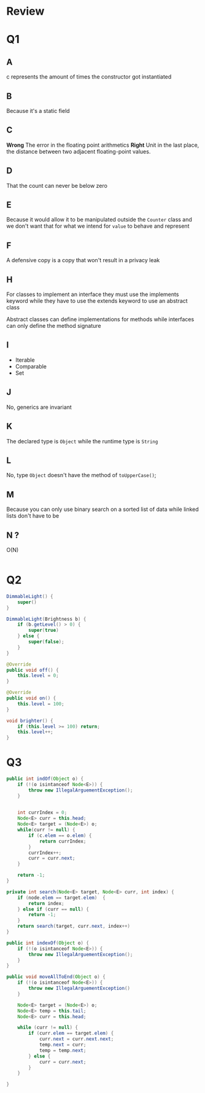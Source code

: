 # Review

# Q1
## A
c represents the amount of times the constructor got instantiated
## B
Because it's a static field
## C

**Wrong**
The error in the floating point arithmetics
**Right**
Unit in the last place, the distance between two adjacent floating-point values.
## D
That the count can never be below zero
## E
Because it would allow it to be manipulated outside the `Counter` class and we don't want that for what we intend for `value` to behave and represent
## F
A defensive copy is a copy that won't result in a privacy leak

## H
For classes to implement an interface they must use the implements keyword while they have to use the extends keyword to use an abstract class

Abstract classes can define implementations for methods while interfaces can only define the method signature

## I
- Iterable
- Comparable
- Set

## J
No, generics are invariant

## K
The declared type is `Object` while the runtime type is `String`

## L
No, type `Object` doesn't have the method of `toUpperCase()`;

## M
Because you can only use binary search on a sorted list of data while linked lists don't have to be

## N ?
O(N)

```java

```

# Q2
```java
DimmableLight() {
	super()
}

DimmableLight(Brightness b) {
	if (b.getLevel() > 0) {
		super(true)
	} else {
		super(false);
	}
}

@Override
public void off() {
	this.level = 0;
}

@Override
public void on() {
	this.level = 100;
}

void brighter() {
	if (this.level >= 100) return;
	this.level++;
}
```

# Q3

```java
public int indOf(Object o) {
	if (!(o isintanceof Node<E>)) {
		throw new IllegalArguementException();
	}
	

	int currIndex = 0;
	Node<E> curr = this.head;
	Node<E> target = (Node<E>) o;
	while(curr != null) {
		if (c.elem == o.elem) {
			return currIndex;
		}
		currIndex++;
		curr = curr.next;
	}

	return -1;
}

private int search(Node<E> target, Node<E> curr, int index) {
	if (node.elem == target.elem)  {
		return index;
	} else if (curr == null) {
		return -1;
	}
	return search(target, curr.next, index++)
}

public int indexOf(Object o) {
	if (!(o isintanceof Node<E>)) {
		throw new IllegalArguementException();
	}
}

public void moveAllToEnd(Object o) {
	if (!(o isintanceof Node<E>)) {
		throw new IllegalArguementException()
	}

	Node<E> target = (Node<E>) o;
	Node<E> temp = this.tail;
	Node<E> curr = this.head;

	while (curr != null) {
		if (curr.elem == target.elem) {
			curr.next = curr.next.next;
			temp.next = curr;
			temp = temp.next;
		} else {
			curr = curr.next;
		}
	}

}
```